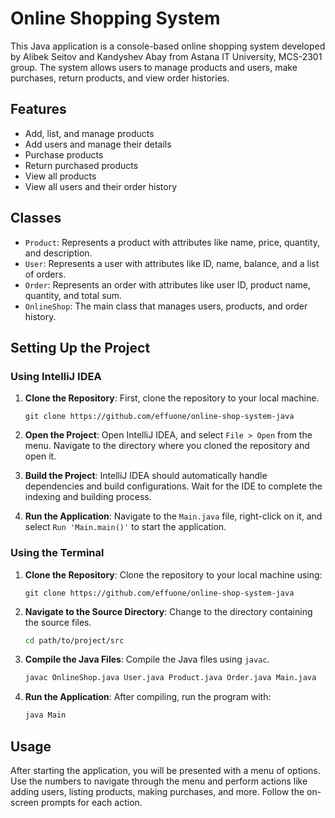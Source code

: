 # Online Shopping System

This Java application is a console-based online shopping system developed by Alibek Seitov and Kandyshev Abay from Astana IT University, MCS-2301 group. The system allows users to manage products and users, make purchases, return products, and view order histories.

## Features

- Add, list, and manage products
- Add users and manage their details
- Purchase products
- Return purchased products
- View all products
- View all users and their order history

## Classes

- `Product`: Represents a product with attributes like name, price, quantity, and description.
- `User`: Represents a user with attributes like ID, name, balance, and a list of orders.
- `Order`: Represents an order with attributes like user ID, product name, quantity, and total sum.
- `OnlineShop`: The main class that manages users, products, and order history.

## Setting Up the Project

### Using IntelliJ IDEA

1. **Clone the Repository**: First, clone the repository to your local machine.

    ```
    git clone https://github.com/effuone/online-shop-system-java
    ```

2. **Open the Project**: Open IntelliJ IDEA, and select `File > Open` from the menu. Navigate to the directory where you cloned the repository and open it.

3. **Build the Project**: IntelliJ IDEA should automatically handle dependencies and build configurations. Wait for the IDE to complete the indexing and building process.

4. **Run the Application**: Navigate to the `Main.java` file, right-click on it, and select `Run 'Main.main()'` to start the application.

### Using the Terminal

1. **Clone the Repository**: Clone the repository to your local machine using:

    ```
    git clone https://github.com/effuone/online-shop-system-java
    ```

2. **Navigate to the Source Directory**: Change to the directory containing the source files.

    ```bash
    cd path/to/project/src
    ```

3. **Compile the Java Files**: Compile the Java files using `javac`.

    ```bash
    javac OnlineShop.java User.java Product.java Order.java Main.java
    ```

4. **Run the Application**: After compiling, run the program with:

    ```bash
    java Main
    ```

## Usage

After starting the application, you will be presented with a menu of options. Use the numbers to navigate through the menu and perform actions like adding users, listing products, making purchases, and more. Follow the on-screen prompts for each action.

